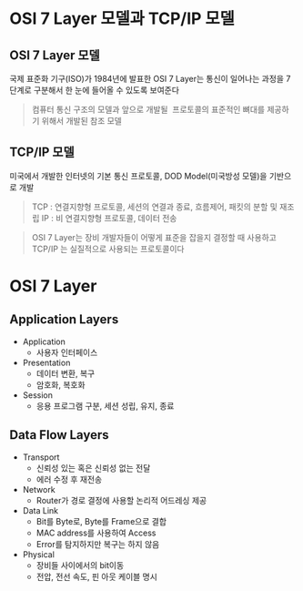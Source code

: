 # OSI 7 Layer 모델과 TCP/IP 모델

## OSI 7 Layer 모델
국제 표준화 기구(ISO)가 1984년에 발표한 OSI 7 Layer는 통신이 일어나는 과정을 7단계로 구분해서 한 눈에 들어올 수 있도록 보여준다

> 컴퓨터 통신 구조의 모델과 앞으로 개발될  프로토콜의 표준적인 뼈대를 제공하기 위해서 개발된 참조 모델

## TCP/IP 모델
미국에서 개발한 인터넷의 기본 통신 프로토콜, DOD Model(미국방성 모델)을 기반으로 개발

>TCP : 연결지향형 프로토콜, 세션의 연결과 종료, 흐름제어, 패킷의 분할 및  재조립
>IP : 비 연결지향형 프로토콜, 데이터 전송

>OSI 7 Layer는 장비 개발자들이 어떻게 표준을 잡을지 결정할 때 사용하고 TCP/IP 는 실질적으로 사용되는 프로토콜이다

# OSI 7 Layer

## Application Layers
- Application 
	- 사용자 인터페이스
- Presentation
	- 데이터 변환, 복구
	- 암호화, 복호화
- Session
	- 응용 프로그램 구분, 세션 성립, 유지, 종료

## Data Flow Layers
- Transport
	- 신뢰성 있는 혹은 신뢰성 없는 전달
	- 에러 수정 후 재전송
- Network
	- Router가 경로 결정에 사용할 논리적 어드레싱 제공
- Data Link
	- Bit를 Byte로, Byte를 Frame으로 결합
	- MAC address를 사용하여 Access
	- Error를 탐지하지만 복구는 하지 않음
- Physical
	- 장비들 사이에서의 bit이동
	- 전압, 전선 속도, 핀 아웃 케이블 명시
